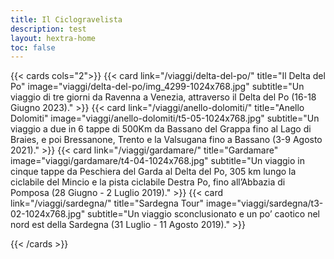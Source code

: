 ```yaml
---
title: Il Ciclogravelista
description: test
layout: hextra-home
toc: false
---
```




{{< cards cols="2">}}
  {{< card link="/viaggi/delta-del-po/" title="Il Delta del Po" image="viaggi/delta-del-po/img_4299-1024x768.jpg" subtitle="Un viaggio di tre giorni da Ravenna a Venezia, attraverso il Delta del Po (16-18 Giugno 2023)." >}}
  {{< card link="/viaggi/anello-dolomiti/" title="Anello Dolomiti" image="viaggi/anello-dolomiti/t5-05-1024x768.jpg" subtitle="Un viaggio a due in 6 tappe di 500Km da Bassano del Grappa fino al Lago di Braies, e poi Bressanone, Trento e la Valsugana fino a Bassano (3-9 Agosto 2021)." >}}
  {{< card link="/viaggi/gardamare/" title="Gardamare" image="viaggi/gardamare/t4-04-1024x768.jpg" subtitle="Un viaggio in cinque tappe da Peschiera del Garda al Delta del Po, 305 km lungo la ciclabile del Mincio e la pista ciclabile Destra Po, fino all’Abbazia di Pomposa (28 Giugno - 2 Luglio 2019)." >}}
  {{< card link="/viaggi/sardegna/" title="Sardegna Tour" image="viaggi/sardegna/t3-02-1024x768.jpg" subtitle="Un viaggio sconclusionato e un po’ caotico nel nord est della Sardegna (31 Luglio - 11 Agosto 2019)." >}}
  
{{< /cards >}}


